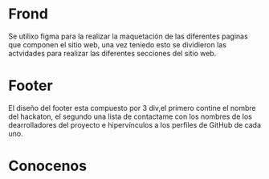 # Frond
Se utilixo figma para la realizar la maquetación de las diferentes paginas que componen el sitio web, una vez teniedo esto se dividieron las actvidades para realizar las diferentes secciones del sitio web.
# Footer
El diseño del footer esta compuesto por 3 div,el primero contine el nombre del hackaton, el segundo una lista de contactame con los nombres de los dearrolladores del proyecto e hipervínculos a los perfiles de GitHub de cada uno.
# Conocenos
